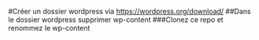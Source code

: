 #Créer un dossier wordpress via https://wordpress.org/download/
##Dans le dossier wordpress supprimer wp-content
###Clonez ce repo et renommez le wp-content
